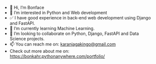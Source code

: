 - 👋 Hi, I’m Bonface
- 👀 I’m interested in Python and Web development
- ✅ I have good experience in back-end web development using Django and FastAPI.
- 🌱 I’m currently learning Machine Learning.
- 💞️ I’m looking to collaborate on Python, Django, FastAPI and Data Science projects.
- 📫 You can reach me on: karanjagakingo@gmail.com
- Check out more about me on: https://bonkahr.pythonanywhere.com/portfolio/
